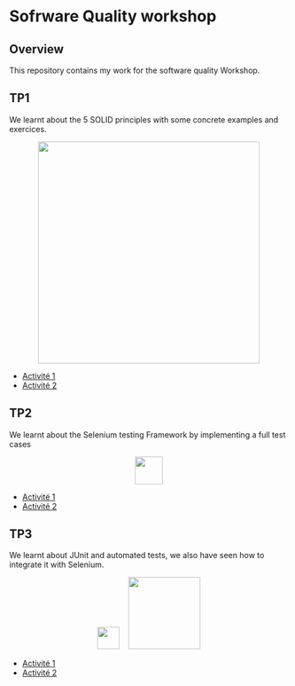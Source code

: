 # Sofrware Quality workshop

## Overview

This repository contains my work for the software quality Workshop.

## TP1

We learnt about the 5 SOLID principles with some concrete examples and exercices.

<div align="center">
  <img src="https://miro.medium.com/max/1191/1*pzSz20jgRj0wqfS_8h0FLQ.png" width="400">
</div>

- [Activité 1](./tp1/act1)
- [Activité 2](./tp1/act2)

## TP2

We learnt about the Selenium testing Framework by implementing a full test cases

<div align="center">
  <img src="https://upload.wikimedia.org/wikipedia/commons/thumb/d/d5/Selenium_Logo.png/574px-Selenium_Logo.png?20200511151950" width="50">
</div>

- [Activité 1](./tp2/act1)
- [Activité 2](./tp2/act2)

## TP3

We learnt about JUnit and automated tests, we also have seen how to integrate it with Selenium. 

<div align="center">
  <img src="https://upload.wikimedia.org/wikipedia/commons/thumb/d/d5/Selenium_Logo.png/574px-Selenium_Logo.png?20200511151950" width="40" >
  &nbsp;&nbsp;
  <img src="https://user-images.githubusercontent.com/56405652/154819122-3d374ca0-6802-4ba6-a802-957f44f532ab.png" width="130">
</div>

- [Activité 1](./tp3/act1)
- [Activité 2](./tp3/act2)
